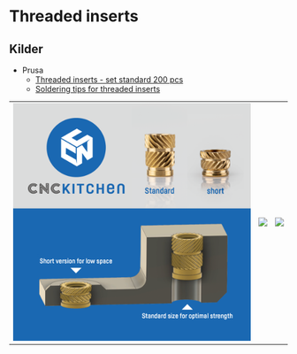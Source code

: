 # Threaded inserts

## Kilder

* Prusa
  * [Threaded inserts - set standard 200 pcs](https://www.prusa3d.com/product/threaded-inserts-set-standard-200-pcs/)
  * [Soldering tips for threaded inserts](https://www.prusa3d.com/product/soldering-tips-for-threaded-inserts/)

||||
|:---:|:---:|:---:|
|![](./Images/3494.png)|![](./Images/5452.avif)|![](./Images/sizes_chart.avif)|